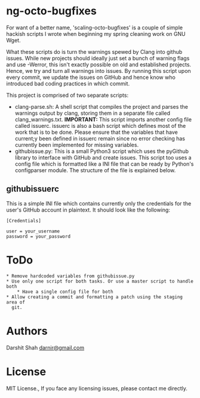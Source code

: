 ng-octo-bugfixes
=====================

For want of a better name, 'scaling-octo-bugfixes' is a couple of simple
hackish scripts I wrote when beginning my spring cleaning work on GNU Wget.

What these scripts do is turn the warnings spewed by Clang into github issues.
While new projects should ideally just set a bunch of warning flags and use
-Werror, this isn't exactly possible on old and established projects. Hence, we
try and turn all warnings into issues. By running this script upon every
commit, we update the issues on GitHub and hence know who introduced bad coding
practices in which commit.

This project is comprised of two separate scripts:
   * clang-parse.sh: A shell script that compiles the project and parses the
warnings output by clang, storing them in a separate file called
clang\_warnings.txt. **IMPORTANT:** This script imports another config file
called issuerc. issuerc is also a bash script which defines most of the
work that is to be done. Please ensure that the variables that have
current;y been defined in issuerc remain since no error checking has
currently been implemented for missing variables.
   * githubissue.py: This is a small Python3 script which uses the pyGithub
library to interface with GitHub and create issues. This script too uses a
config file which is formatted like a INI file that can be ready by
Python's configparser module. The structure of the file is explained
below.

githubissuerc
-------------

This is a simple INI file which contains currently only the credentials for the
user's GitHub account in plaintext. It should look like the following:
```
[Credentials]

user = your_username
password = your_password
```

ToDo
====

    * Remove hardcoded variables from githubissue.py
    * Use only one script for both tasks. Or use a master script to handle both
        * Have a single config file for both
    * Allow creating a commit and formatting a patch using the staging area of
      git.

Authors
=======

Darshit Shah  <darnir@gmail.com>

License
=======

MIT License., If you face any licensing issues, please contact me directly.
